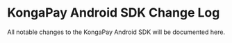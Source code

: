 # KongaPay Android SDK Change Log

All notable changes to the KongaPay Android SDK will be documented here.
